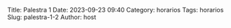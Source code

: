 Title: Palestra 1
Date: 2023-09-23 09:40
Category: horarios
Tags: horarios
Slug: palestra-1-2
Author: host